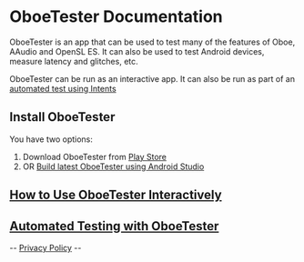# OboeTester Documentation

OboeTester is an app that can be used to test many of the features of Oboe, AAudio and OpenSL ES.
It can also be used to test Android devices, measure latency and glitches, etc.

OboeTester can be run as an interactive app.
It can also be run as part of an [automated test using Intents](AutomatedTesting.md)

## Install OboeTester

You have two options:
1) Download OboeTester from [Play Store](https://play.google.com/store/apps/details?id=un.thing.oboetester)
2) OR [Build latest OboeTester using Android Studio](Build.md)

## [How to Use OboeTester Interactively](Usage.md)

## [Automated Testing with OboeTester](AutomatedTesting.md)

-- [Privacy Policy](PrivacyPolicy.md) --
